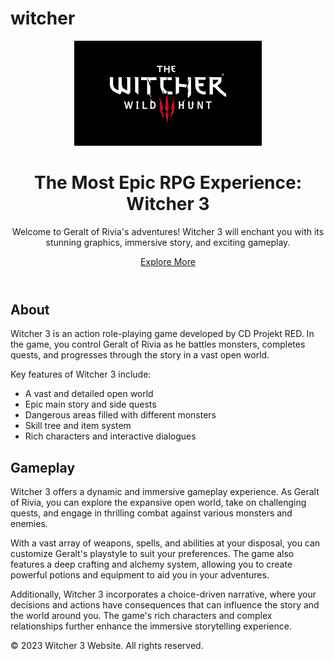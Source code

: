 # witcher<!DOCTYPE html>
<html>
<head>
  <title>Witcher 3 Website</title>
  <link rel="stylesheet" type="text/css" href="./style.css">
</head>
<body>
  <header>
    <div class="container">
      <div class="logo">
        <img src="./images.png" alt="Witcher 3 Logo">
      </div>
      <div class="header-content">
        <h1>The Most Epic RPG Experience: Witcher 3</h1>
        <p>Welcome to Geralt of Rivia's adventures! Witcher 3 will enchant you with its stunning graphics, immersive story, and exciting gameplay.</p>
        <a href="#about" class="btn">Explore More</a>
      </div>
    </div>
  </header>
  
  <section id="about">
    <div class="container">
      <h2>About</h2>
      <p>Witcher 3 is an action role-playing game developed by CD Projekt RED. In the game, you control Geralt of Rivia as he battles monsters, completes quests, and progresses through the story in a vast open world.</p>
      <p>Key features of Witcher 3 include:</p>
      <ul>
        <li>A vast and detailed open world</li>
        <li>Epic main story and side quests</li>
        <li>Dangerous areas filled with different monsters</li>
        <li>Skill tree and item system</li>
        <li>Rich characters and interactive dialogues</li>
      </ul>
    </div>
  </section>
  
  <section id="content">
    <div class="container">
      <h2>Gameplay</h2>
      <p>Witcher 3 offers a dynamic and immersive gameplay experience. As Geralt of Rivia, you can explore the expansive open world, take on challenging quests, and engage in thrilling combat against various monsters and enemies.</p>
      <p>With a vast array of weapons, spells, and abilities at your disposal, you can customize Geralt's playstyle to suit your preferences. The game also features a deep crafting and alchemy system, allowing you to create powerful potions and equipment to aid you in your adventures.</p>
      <p>Additionally, Witcher 3 incorporates a choice-driven narrative, where your decisions and actions have consequences that can influence the story and the world around you. The game's rich characters and complex relationships further enhance the immersive storytelling experience.</p>
    </div>
  </section>
  
  <!-- Other sections and content go here -->
  
  <footer>
    <div class="container">
      <p>&copy; 2023 Witcher 3 Website. All rights reserved.</p>
    </div>
  </footer>
</body>
</html>

